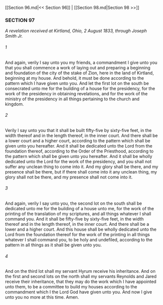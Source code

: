 [[Section 96.md|<< Section 96]]  |  [[Section 98.md|Section 98 >>]]

### SECTION 97

*A revelation received at Kirtland, Ohio, 2 August 1833, through Joseph Smith Jr.*

###### 1
And again, verily I say unto you my friends, a commandment I give unto you that you shall commence a work of laying out and preparing a beginning and foundation of the city of the stake of Zion, here in the land of Kirtland, beginning at my house. And behold, it must be done according to the pattern which I have given unto you. And let the first lot on the south be consecrated unto me for the building of a house for the presidency, for the work of the presidency in obtaining revelations, and for the work of the ministry of the presidency in all things pertaining to the church and kingdom.

###### 2
Verily I say unto you that it shall be built fifty-five by sixty-five feet, in the width thereof and in the length thereof, in the inner court. And there shall be a lower court and a higher court, according to the pattern which shall be given unto you hereafter. And it shall be dedicated unto the Lord from the foundation thereof, according to the Order of the Priesthood, according to the pattern which shall be given unto you hereafter. And it shall be wholly dedicated unto the Lord for the work of the presidency, and you shall not suffer any unclean thing to come into it. And my glory shall be there, and my presence shall be there, but if there shall come into it any unclean thing, my glory shall not be there, and my presence shall not come into it.

###### 3
And again, verily I say unto you, the second lot on the south shall be dedicated unto me for the building of a house unto me, for the work of the printing of the translation of my scriptures, and all things whatever I shall command you. And it shall be fifty-five by sixty-five feet, in the width thereof and in the length thereof, in the inner court. And there shall be a lower and a higher court. And this house shall be wholly dedicated unto the Lord from the foundation thereof for the work of the printing in all things whatever I shall command you, to be holy and undefiled, according to the pattern in all things as it shall be given unto you.

###### 4
And on the third lot shall my servant Hyrum receive his inheritance. And on the first and second lots on the north shall my servants Reynolds and Jared receive their inheritance, that they may do the work which I have appointed unto them, to be a committee to build my houses according to the commandment which I the Lord God have given unto you. And now I give unto you no more at this time. Amen.